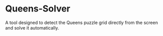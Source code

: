 # Queens-Solver
A tool designed to detect the Queens puzzle grid directly from the screen and solve it automatically.
